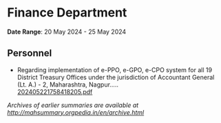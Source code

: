 # Finance Department

**Date Range**: 20 May 2024 - 25 May 2024


## Personnel
- Regarding implementation of e-PPO, e-GPO, e-CPO system for all 19 District Treasury Offices under the jurisdiction of Accountant General (Lt.  A.) - 2, Maharashtra, Nagpur.....\
  [202405221758418205.pdf](https://gr.maharashtra.gov.in/Site/Upload/Government%20Resolutions/English/202405221758418205.pdf)


*Archives of earlier summaries are available at http://mahsummary.orgpedia.in/en/archive.html*